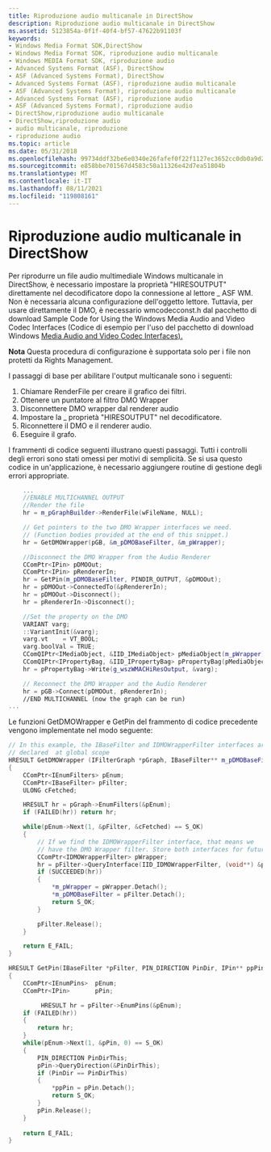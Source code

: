 ```yaml
---
title: Riproduzione audio multicanale in DirectShow
description: Riproduzione audio multicanale in DirectShow
ms.assetid: 5123854a-0f1f-40f4-bf57-47622b91103f
keywords:
- Windows Media Format SDK,DirectShow
- Windows Media Format SDK, riproduzione audio multicanale
- Windows MEDIA Format SDK, riproduzione audio
- Advanced Systems Format (ASF), DirectShow
- ASF (Advanced Systems Format), DirectShow
- Advanced Systems Format (ASF), riproduzione audio multicanale
- ASF (Advanced Systems Format), riproduzione audio multicanale
- Advanced Systems Format (ASF), riproduzione audio
- ASF (Advanced Systems Format), riproduzione audio
- DirectShow,riproduzione audio multicanale
- DirectShow,riproduzione audio
- audio multicanale, riproduzione
- riproduzione audio
ms.topic: article
ms.date: 05/31/2018
ms.openlocfilehash: 99734ddf32be6e0340e26fafef0f22f1127ec3652cc0db0a9d2e94ce2f694b96
ms.sourcegitcommit: e858bbe701567d4583c50a11326e42d7ea51804b
ms.translationtype: MT
ms.contentlocale: it-IT
ms.lasthandoff: 08/11/2021
ms.locfileid: "119808161"
---
```

# <a name="multichannel-audio-playback-in-directshow"></a>Riproduzione audio multicanale in DirectShow

Per riprodurre un file audio multimediale Windows multicanale in DirectShow, è necessario impostare la proprietà "HIRESOUTPUT" direttamente nel decodificatore dopo la connessione al lettore \_ ASF WM. Non è necessaria alcuna configurazione dell'oggetto lettore. Tuttavia, per usare direttamente il DMO, è necessario wmcodecconst.h dal pacchetto di download Sample Code for Using the Windows Media Audio and Video Codec Interfaces (Codice di esempio per l'uso del pacchetto di download Windows [Media Audio and Video Codec Interfaces).](https://www.microsoft.com/downloads/details.aspx?FamilyId=92490D8A-4F2E-46F1-8835-B1D987B3C985&displaylang=en)

**Nota** Questa procedura di configurazione è supportata solo per i file non protetti da Rights Management.

I passaggi di base per abilitare l'output multicanale sono i seguenti:

1.  Chiamare RenderFile per creare il grafico dei filtri.
2.  Ottenere un puntatore al filtro DMO Wrapper
3.  Disconnettere DMO wrapper dal renderer audio
4.  Impostare la \_ proprietà "HIRESOUTPUT" nel decodificatore.
5.  Riconnettere il DMO e il renderer audio.
6.  Eseguire il grafo.

I frammenti di codice seguenti illustrano questi passaggi. Tutti i controlli degli errori sono stati omessi per motivi di semplicità. Se si usa questo codice in un'applicazione, è necessario aggiungere routine di gestione degli errori appropriate.


```C++
    ...
    //ENABLE MULTICHANNEL OUTPUT
    //Render the file
    hr = m_pGraphBuilder->RenderFile(wFileName, NULL);

    // Get pointers to the two DMO Wrapper interfaces we need.
    // (Function bodies provided at the end of this snippet.)
    hr = GetDMOWrapper(pGB, &m_pDMOBaseFilter, &m_pWrapper); 

    //Disconnect the DMO Wrapper from the Audio Renderer
    CComPtr<IPin> pDMOOut;
    CComPtr<IPin> pRendererIn;
    hr = GetPin(m_pDMOBaseFilter, PINDIR_OUTPUT, &pDMOOut);
    hr = pDMOOut->ConnectedTo(&pRendererIn);
    hr = pDMOOut->Disconnect();
    hr = pRendererIn->Disconnect();

    //Set the property on the DMO
    VARIANT varg;
    ::VariantInit(&varg);
    varg.vt    = VT_BOOL;
    varg.boolVal = TRUE;
    CComQIPtr<IMediaObject, &IID_IMediaObject> pMediaObject(m_pWrapper);
    CComQIPtr<IPropertyBag, &IID_IPropertyBag> pPropertyBag(pMediaObject);
    hr = pPropertyBag->Write(g_wszWMACHiResOutput, &varg);

    // Reconnect the DMO Wrapper and the Audio Renderer
    hr = pGB->Connect(pDMOOut, pRendererIn);
    //END MULTICHANNEL (now the graph can be run)
...

```



Le funzioni GetDMOWrapper e GetPin del frammento di codice precedente vengono implementate nel modo seguente:


```C++
// In this example, the IBaseFilter and IDMOWrapperFilter interfaces are
// declared  at global scope
HRESULT GetDMOWrapper (IFilterGraph *pGraph, IBaseFilter** m_pDMOBaseFilter, IDMOWrapperFilter** m_pWrapper) 
{
    CComPtr<IEnumFilters> pEnum;
    CComPtr<IBaseFilter> pFilter;
    ULONG cFetched;

    HRESULT hr = pGraph->EnumFilters(&pEnum);
    if (FAILED(hr)) return hr;

    while(pEnum->Next(1, &pFilter, &cFetched) == S_OK)
    {
        // If we find the IDMOWrapperFilter interface, that means we 
        // have the DMO Wrapper filter. Store both interfaces for future use.
        CComPtr<IDMOWrapperFilter> pWrapper;
        hr = pFilter->QueryInterface(IID_IDMOWrapperFilter, (void**) &pWrapper);
        if (SUCCEEDED(hr))
        {
            *m_pWrapper = pWrapper.Detach();
            *m_pDMOBaseFilter = pFilter.Detach();
            return S_OK;
        }

        pFilter.Release();
    }

    return E_FAIL;
}

HRESULT GetPin(IBaseFilter *pFilter, PIN_DIRECTION PinDir, IPin** ppPin)
{
    CComPtr<IEnumPins>  pEnum;
    CComPtr<IPin>       pPin;

         HRESULT hr = pFilter->EnumPins(&pEnum);
    if (FAILED(hr))
    {
        return hr;
    }
    while(pEnum->Next(1, &pPin, 0) == S_OK)
    {
        PIN_DIRECTION PinDirThis;
        pPin->QueryDirection(&PinDirThis);
        if (PinDir == PinDirThis)
        {
            *ppPin = pPin.Detach();
            return S_OK;
        }
        pPin.Release();
    }
    
    return E_FAIL;
}
```



 

 




